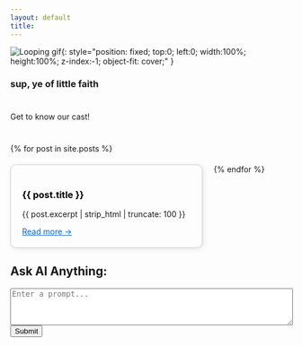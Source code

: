 ```yaml
---
layout: default
title: 
---
```

![Looping gif](/assets/images/output.gif){: style="position: fixed; top:0; left:0; width:100%; height:100%; z-index:-1; object-fit: cover;" }
<h3>sup, ye of little faith</h3> 

<h1><span id="typed"></span></h1>

<p>Get to know our cast!</p>

<!-- Blog Posts -->
<div style="display: flex; flex-wrap: wrap; gap: 20px; margin-top: 40px;">
  {% for post in site.posts %}
    <div style="border: 1px solid #ccc; border-radius: 10px; padding: 20px; width: 300px; box-shadow: 2px 2px 10px rgba(0,0,0,0.1);">
      <h3><a href="{{ post.url }}" style="text-decoration: none; color: black;">{{ post.title }}</a></h3>
      <p>{{ post.excerpt | strip_html | truncate: 100 }}</p>
      <a href="{{ post.url }}" style="color: #0066cc;">Read more →</a>
    </div>
  {% endfor %}
</div>

<!-- Typing animation scripts -->
<script src="https://cdn.jsdelivr.net/npm/typed.js@2.0.12"></script>
<script>
  document.addEventListener("DOMContentLoaded", function() {
    var typed = new Typed('#typed', {
      strings: [
        '<span style="color: white;">Interact.</span>',
        '<span style="color: cyan;">Journal.</span>',
        '<span style="color: red;">Breathe.</span>'
      ],
      typeSpeed: 50,
      backSpeed: 25,
      loop: true,
      html: true
    });
  });
</script>
<link rel="stylesheet" href="/assets/css/style.css">

<h2>Ask AI Anything:</h2>
<textarea id="prompt" rows="4" cols="60" placeholder="Enter a prompt..."></textarea><br>
<button onclick="sendPrompt()">Submit</button>

<pre id="output"></pre>

<script>
  async function sendPrompt() {
    const prompt = document.getElementById('prompt').value;

    const response = await fetch('/api/generate', {
      method: 'POST',
      headers: {
        'Content-Type': 'application/json'
      },
      body: JSON.stringify({ prompt })
    });

    const data = await response.json();

    document.getElementById('output').textContent = data.text || 'No response';
  }
</script>
